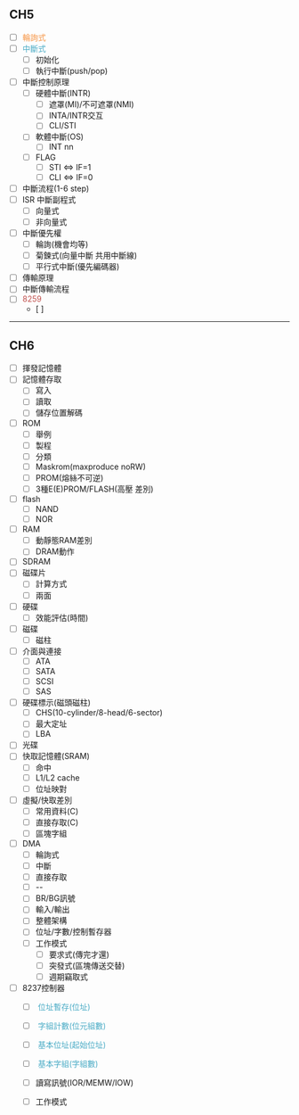 ## CH5
- [ ] <font color="#f79646">輪詢式</font>
- [ ] <font color="#4bacc6">中斷式</font>
	- [ ] 初始化
	- [ ] 執行中斷(push/pop)
- [ ] 中斷控制原理
	- [ ] 硬體中斷(INTR)
		- [ ] 遮罩(MI)/不可遮罩(NMI)
		- [ ] INTA/INTR交互
		- [ ] CLI/STI
	- [ ] 軟體中斷(OS)
		- [ ] INT nn
	- [ ] FLAG
		- [ ] STI $\Leftrightarrow$ IF=1
		- [ ] CLI $\Leftrightarrow$ IF=0
- [ ] 中斷流程(1-6 step) 
- [ ] ISR 中斷副程式
	- [ ] 向量式
	- [ ] 非向量式
- [ ] 中斷優先權
	- [ ] 輪詢(機會均等)
	- [ ] 菊鍊式(向量中斷 共用中斷線)
	- [ ] 平行式中斷(優先編碼器)
- [ ] 傳輸原理
- [ ] 中斷傳輸流程
- [ ] <font color="#c0504d">8259</font>
	- [ ] 

---

## CH6
- [ ] 揮發記憶體
- [ ] 記憶體存取
	- [ ] 寫入
	- [ ] 讀取
	- [ ] 儲存位置解碼
- [ ] ROM
	- [ ] 舉例
	- [ ] 製程
	- [ ] 分類
	- [ ] Maskrom(maxproduce noRW)
	- [ ] PROM(熔絲不可逆)
	- [ ] 3種E(E)PROM/FLASH(高壓 差別)
- [ ] flash
	- [ ] NAND
	- [ ] NOR
- [ ] RAM
	- [ ] 動靜態RAM差別
	- [ ] DRAM動作
- [ ] SDRAM
- [ ] 磁碟片
	- [ ] 計算方式
	- [ ] 兩面
- [ ] 硬碟
	- [ ] 效能評估(時間)
- [ ] 磁碟
	- [ ] 磁柱
- [ ] 介面與連接
	- [ ] ATA
	- [ ] SATA
	- [ ] SCSI
	- [ ] SAS
- [ ] 硬碟標示(磁頭磁柱)
	- [ ] CHS(10-cylinder/8-head/6-sector)
	- [ ] 最大定址
	- [ ] LBA
- [ ] 光碟
- [ ] 快取記憶體(SRAM)
	- [ ] 命中 
	- [ ] L1/L2 cache
	- [ ] 位址映對
- [ ] 虛擬/快取差別
	- [ ] 常用資料(C)
	- [ ] 直接存取(C)
	- [ ] 區塊字組
- [ ] DMA
	- [ ] 輪詢式
	- [ ] 中斷
	- [ ] 直接存取
	- [ ] --
	- [ ] BR/BG訊號
	- [ ] 輸入/輸出
	- [ ] 整體架構
	- [ ] 位址/字數/控制暫存器
	- [ ] 工作模式
		- [ ] 要求式(傳完才還)
		- [ ] 突發式(區塊傳送交替)
		- [ ] 週期竊取式
- [ ] 8237控制器
	- [ ] <font color="#4bacc6"> 位址暫存(位址)</font>
	- [ ] <font color="#4bacc6">  字組計數(位元組數)</font>
	- [ ] <font color="#4bacc6">	基本位址(起始位址)</font>
	- [ ] <font color="#4bacc6">  基本字組(字組數)</font>
	- [ ] 讀寫訊號(IOR/MEMW/IOW)
	- [ ] 工作模式


